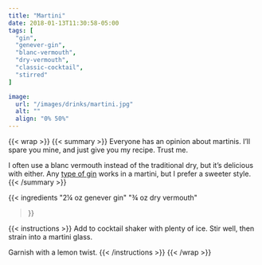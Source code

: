 ```yaml
---
title: "Martini"
date: 2018-01-13T11:30:58-05:00
tags: [
  "gin",
  "genever-gin",
  "blanc-vermouth",
  "dry-vermouth",
  "classic-cocktail",
  "stirred"
]

image:
  url: "/images/drinks/martini.jpg"
  alt: ""
  align: "0% 50%"
---
```

{{< wrap >}}
{{< summary >}}
Everyone has an opinion about martinis. I’ll spare you mine, and just give you my recipe. Trust me.

I often use a blanc vermouth instead of the traditional dry, but it’s delicious with either. Any [type of gin](/ingredients/gin/) works in a martini, but I prefer a sweeter style.
{{< /summary >}}


{{< ingredients
  "2¼ oz genever gin"
  "¾ oz dry vermouth"
>}}


{{< instructions >}}
Add to cocktail shaker with plenty of ice. Stir well, then strain into a martini glass.

Garnish with a lemon twist.
{{< /instructions >}}
{{< /wrap >}}
